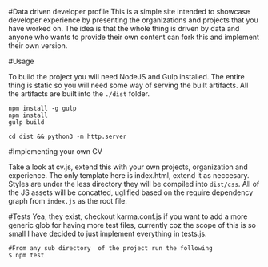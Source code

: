 #Data driven developer profile
This is a simple site intended to showcase developer experience by presenting the organizations and projects that you have worked on. The idea is that the whole thing is driven by data and anyone who wants to provide their own content can fork this and implement their own version.

#Usage

To build the project you will need NodeJS and Gulp installed. The entire thing is static so you will need some way of serving the built artifacts. All the artifacts are built into the `./dist` folder.

```
npm install -g gulp
npm install
gulp build

cd dist && python3 -m http.server
```

#Implementing your own CV

Take a look at cv.js, extend this with your own projects, organization and experience. The only template here is index.html, extend it as neccesary. Styles are under the less directory they will be compiled into `dist/css`. All of the JS assets will be concatted, uglified based on the require dependency graph from `index.js` as the root file.

#Tests
Yea, they exist, checkout karma.conf.js if you want to add a more generic glob for having more test files, currently coz the scope of this is so small I have decided to just implement everything in tests.js.

```
#From any sub directory  of the project run the following
$ npm test
```
